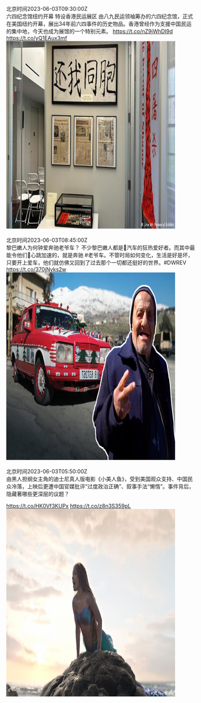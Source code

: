北京时间2023-06-03T09:30:00Z<br>六四纪念馆纽约开幕 特设香港民运展区
由八九民运领袖筹办的六四纪念馆，正式在美国纽约开幕，展出34年前六四事件的历史物品。香港曾经作为支援中国民运的集中地，今天也成为展馆的一个特别元素。
https://t.co/nZ9jWhDI9d https://t.co/yQ1EAux3mf<br><img src='/temp/image/2023/t-Month-6/1664806608826961920_0.jpg' width='450' height='500'><br><br>北京时间2023-06-03T08:45:00Z<br>黎巴嫩人为何钟爱奔驰老爷车？
不少黎巴嫩人都是🚗汽车的狂热爱好者。而其中最能令他们💓心跳加速的，就是奔驰 #老爷车。不管时局如何变化，生活是好是坏，只要开上爱车，他们就仿佛又回到了过去那个一切都还挺好的世界。#DWREV https://t.co/370jNyks2w<br><img src='/temp/video/2023/t-Month-6/w-Day-03/dw_chinese/1664795281735442434_0.jpg' width='450' height='500'><br><br>北京时间2023-06-03T05:50:00Z<br>由黑人担纲女主角的迪士尼真人版电影《小美人鱼》，受到美国观众支持、中国民众冷落，上映后更遭中国官媒批评“过度政治正确”、叙事手法“懒惰”。事件背后，隐藏著哪些更深层的议题？

 https://t.co/HK0Vf3KUPx https://t.co/z8n3S359pL<br><img src='/temp/image/2023/t-Month-6/1664751241979744257_0.jpg' width='450' height='500'><br><br>